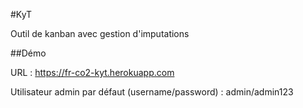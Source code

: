 
#KyT

Outil de kanban avec gestion d'imputations

##Démo 

URL : https://fr-co2-kyt.herokuapp.com

Utilisateur admin par défaut (username/password) : admin/admin123